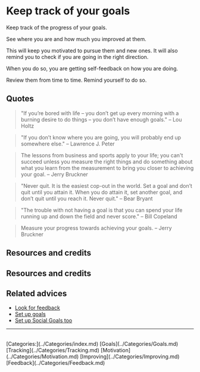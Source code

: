 # Keep track of your goals

Keep track of the progress of your goals.

See where you are and how much you improved at them.

This will keep you motivated to pursue them and new ones. It will also remind you to check if you are going in the right direction.

When you do so, you are getting self-feedback on how you are doing.

Review them from time to time. Remind yourself to do so.

## Quotes

> "If you’re bored with life – you don’t get up every morning with a burning desire to do things – you don’t have enough goals." – Lou Holtz

> "If you don’t know where you are going, you will probably end up somewhere else." – Lawrence J. Peter

> The lessons from business and sports apply to your life; you can't succeed unless you measure the right things and do something about what you learn from the measurement to bring you closer to achieving your goal. – Jerry Bruckner

> "Never quit. It is the easiest cop-out in the world. Set a goal and don’t quit until you attain it. When you do attain it, set another goal, and don’t quit until you reach it. Never quit." – Bear Bryant

> "The trouble with not having a goal is that you can spend your life running up and down the field and never score." – Bill Copeland

> Measure your progress towards achieving your goals. – Jerry Bruckner

## Resources and credits

## Resources and credits

## Related advices

- [Look for feedback](../Look%20for%20feedback/index.md)
- [Set up goals](../Set%20up%20goals/index.md)
- [Set up Social Goals too](../Set%20up%20Social%20Goals%20too/index.md)
<hr/><br/>[Categories:](../Categories/index.md) [Goals](../Categories/Goals.md) [Tracking](../Categories/Tracking.md) [Motivation](../Categories/Motivation.md) [Improving](../Categories/Improving.md) [Feedback](../Categories/Feedback.md)